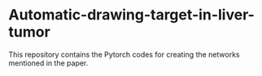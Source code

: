 # Automatic-drawing-target-in-liver-tumor
This repository contains the Pytorch codes for creating the networks mentioned in the paper.
